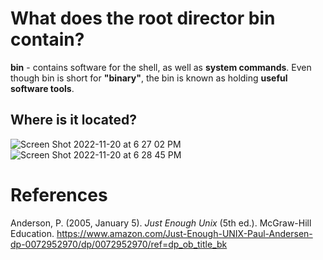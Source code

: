 # What does the root director bin contain? 

**bin** - contains software for the shell, as well as **system commands**. Even though 
bin is short for **"binary"**, the bin is known as holding **useful software tools**. 

## Where is it located? 
![Screen Shot 2022-11-20 at 6 27 02 PM](https://user-images.githubusercontent.com/109105989/202932278-6b310245-d059-4c21-9152-8ef15c9b059b.png)
![Screen Shot 2022-11-20 at 6 28 45 PM](https://user-images.githubusercontent.com/109105989/202932366-7bedba2f-e953-4477-bdca-cc3277db7f19.png)




# References 
Anderson, P. (2005, January 5). *Just Enough Unix* (5th ed.). McGraw-Hill Education. <https://www.amazon.com/Just-Enough-UNIX-Paul-Andersen-dp-0072952970/dp/0072952970/ref=dp_ob_title_bk>

